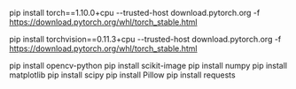 pip install torch==1.10.0+cpu --trusted-host download.pytorch.org -f https://download.pytorch.org/whl/torch_stable.html

pip install torchvision==0.11.3+cpu --trusted-host download.pytorch.org -f https://download.pytorch.org/whl/torch_stable.html

pip install opencv-python
pip install scikit-image
pip install numpy
pip install matplotlib
pip install scipy
pip install Pillow
pip install requests